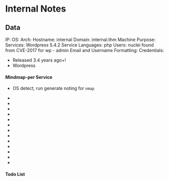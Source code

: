 # Internal Notes

## Data 

IP: 
OS:
Arch:
Hostname: internal
Domain: internal.thm
Machine Purpose: 
Services: Wordpress 5.4.2
Service Languages: php
Users: 
nuclei found from CVE-2017 for wp - admin
Email and Username Formatting:
Credentials:

- Released 3.4 years ago+!   
- Wordpress 

#### Mindmap-per Service

- OS detect, run generate noting for `nmap`

 -
-
-
-
-
-
-
- 
-
-
-
-
-



#### Todo List


